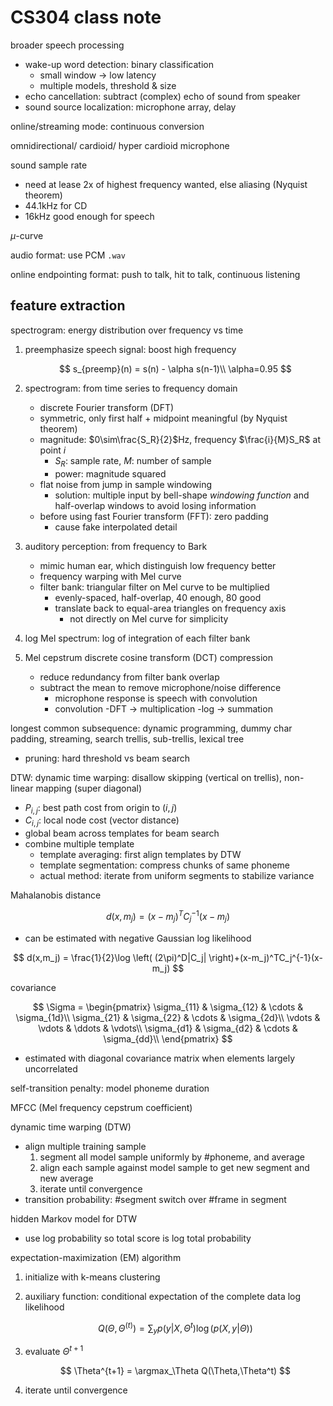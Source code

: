 # CS304 class note

broader speech processing

- wake-up word detection: binary classification
    - small window → low latency
    - multiple models, threshold & size
- echo cancellation: subtract (complex) echo of sound from speaker
- sound source localization: microphone array, delay

online/streaming mode: continuous conversion

omnidirectional/ cardioid/ hyper cardioid microphone

sound sample rate

- need at lease 2x of highest frequency wanted, else aliasing (Nyquist theorem)
- 44.1kHz for CD
- 16kHz good enough for speech

$\mu$-curve

audio format: use PCM `.wav`

online endpointing format: push to talk, hit to talk, continuous listening

## feature extraction

spectrogram: energy distribution over frequency vs time

1. preemphasize speech signal: boost high frequency

    $$
    s_{preemp}(n) = s(n) - \alpha s(n-1)\\
    \alpha=0.95
    $$

1. spectrogram: from time series to frequency domain
    - discrete Fourier transform (DFT)
    - symmetric, only first half + midpoint meaningful (by Nyquist theorem)
    - magnitude: $0\sim\frac{S_R}{2}$Hz, frequency $\frac{i}{M}S_R$ at point $i$
        - $S_R$: sample rate, $M$: number of sample
        - power: magnitude squared
    - flat noise from jump in sample windowing
        - solution: multiple input by bell-shape *windowing function*
            and half-overlap windows to avoid losing information
    - before using fast Fourier transform (FFT): zero padding
        - cause fake interpolated detail
1. auditory perception: from frequency to Bark
    - mimic human ear, which distinguish low frequency better
    - frequency warping with Mel curve
    - filter bank: triangular filter on Mel curve to be multiplied
        - evenly-spaced, half-overlap, 40 enough, 80 good
        - translate back to equal-area triangles on frequency axis
            - not directly on Mel curve for simplicity
1. log Mel spectrum: log of integration of each filter bank
1. Mel cepstrum discrete cosine transform (DCT) compression
    - reduce redundancy from filter bank overlap
    - subtract the mean to remove microphone/noise difference
        - microphone response is speech with convolution
        - convolution -DFT → multiplication -log → summation

longest common subsequence: dynamic programming, dummy char padding, streaming,
search trellis, sub-trellis, lexical tree

- pruning: hard threshold vs beam search

DTW: dynamic time warping: disallow skipping (vertical on trellis),
non-linear mapping (super diagonal)

- $P_{i,j}$: best path cost from origin to $(i,j)$
- $C_{i,j}$: local node cost (vector distance)
- global beam across templates for beam search
- combine multiple template
    - template averaging: first align templates by DTW
    - template segmentation: compress chunks of same phoneme
    - actual method: iterate from uniform segments to stabilize variance

Mahalanobis distance

$$
d(x,m_j) = (x-m_j)^TC_j^{-1}(x-m_j)
$$

- can be estimated with negative Gaussian log likelihood

$$
d(x,m_j) = \frac{1}{2}\log \left(
    (2\pi)^D|C_j|
\right)+(x-m_j)^TC_j^{-1}(x-m_j)
$$

covariance

$$
\Sigma = \begin{pmatrix}
    \sigma_{11} & \sigma_{12} & \cdots & \sigma_{1d}\\
    \sigma_{21} & \sigma_{22} & \cdots & \sigma_{2d}\\
    \vdots & \vdots & \ddots & \vdots\\
    \sigma_{d1} & \sigma_{d2} & \cdots & \sigma_{dd}\\
\end{pmatrix}
$$

- estimated with diagonal covariance matrix when elements largely uncorrelated

self-transition penalty: model phoneme duration

MFCC (Mel frequency cepstrum coefficient)

dynamic time warping (DTW)

- align multiple training sample
    1. segment all model sample uniformly by #phoneme, and average
    1. align each sample against model sample to get new segment and new average
    1. iterate until convergence
- transition probability: #segment switch over #frame in segment

hidden Markov model for DTW

- use log probability so total score is log total probability

expectation-maximization (EM) algorithm

1. initialize with k-means clustering
1. auxiliary function:
    conditional expectation of the complete data log likelihood

    $$
    Q(\Theta,\Theta^{(t)}) = \sum_yp(y|X,\Theta^t)\log(p(X,y|\Theta))
    $$

1. evaluate $\Theta^{t+1}$

    $$
    \Theta^{t+1} = \argmax_\Theta Q(\Theta,\Theta^t)
    $$

1. iterate until convergence
